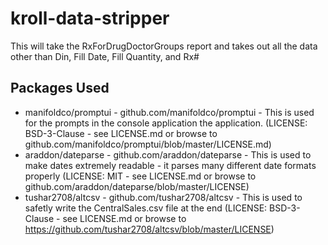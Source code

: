# kroll-data-stripper
This will take the RxForDrugDoctorGroups report and takes out all the data other than Din, Fill Date, Fill Quantity, and Rx#


## Packages Used
* manifoldco/promptui - github.com/manifoldco/promptui - This is used for the prompts in the console application the application.  (LICENSE: BSD-3-Clause - see LICENSE.md or browse to github.com/manifoldco/promptui/blob/master/LICENSE.md)
* araddon/dateparse - github.com/araddon/dateparse - This is used to make dates extremely readable - it parses many different date formats properly (LICENSE: MIT - see LICENSE.md or browse to github.com/araddon/dateparse/blob/master/LICENSE)
* tushar2708/altcsv - github.com/tushar2708/altcsv - This is used to safetly write the CentralSales.csv file at the end (LICENSE: BSD-3-Clause - see LICENSE.md or browse to  https://github.com/tushar2708/altcsv/blob/master/LICENSE)
